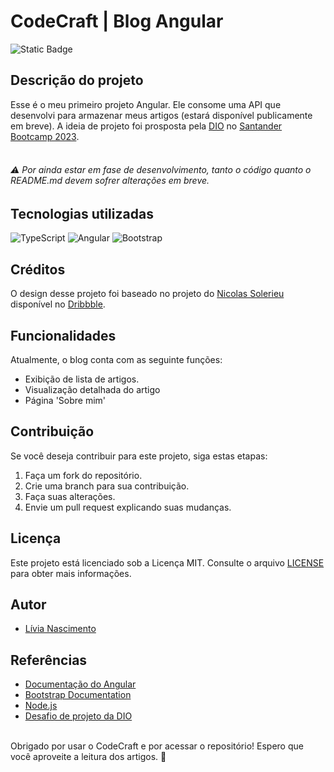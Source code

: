 # CodeCraft | Blog Angular

![Static Badge](https://img.shields.io/badge/status-em%20desenvolvimento-blue)

## Descrição do projeto

Esse é o meu primeiro projeto Angular. Ele consome uma API que desenvolvi para armazenar meus artigos (estará disponível publicamente em breve). A ideia de projeto foi prosposta pela [DIO](https://dio.me/) no [Santander Bootcamp 2023](https://web.dio.me/track/bf7abb82-1324-4074-9949-f474a1a911fe?tab=about).
<br>
<br>
###### ⚠ Por ainda estar em fase de desenvolvimento, tanto o código quanto o README.md devem sofrer alterações em breve.

## Tecnologias utilizadas

![TypeScript](https://img.shields.io/badge/typescript-%23007ACC.svg?style=for-the-badge&logo=typescript&logoColor=white)
![Angular](https://img.shields.io/badge/angular-%23DD0031.svg?style=for-the-badge&logo=angular&logoColor=white)
![Bootstrap](https://img.shields.io/badge/bootstrap-%238511FA.svg?style=for-the-badge&logo=bootstrap&logoColor=white)

## Créditos

O design desse projeto foi baseado no projeto do [Nicolas Solerieu](https://dribbble.com/SLRNCL) disponível no [Dribbble](https://dribbble.com/shots/20776137-Blog-header).

## Funcionalidades

Atualmente, o blog conta com as seguinte funções:

- Exibição de lista de artigos.
- Visualização detalhada do artigo
- Página 'Sobre mim'

## Contribuição

Se você deseja contribuir para este projeto, siga estas etapas:

1. Faça um fork do repositório.
2. Crie uma branch para sua contribuição.
3. Faça suas alterações.
4. Envie um pull request explicando suas mudanças.

## Licença

Este projeto está licenciado sob a Licença MIT. Consulte o arquivo [LICENSE](LICENSE) para obter mais informações.

## Autor

- [Lívia Nascimento](https://github.com/livnascimento)

## Referências

- [Documentação do Angular](https://angular.io/)
- [Bootstrap Documentation](https://getbootstrap.com/)
- [Node.js](https://nodejs.org/)
- [Desafio de projeto da DIO](https://nodejs.org/)
<br>
Obrigado por usar o CodeCraft e por acessar o repositório! Espero que você aproveite a leitura dos artigos. 💜
